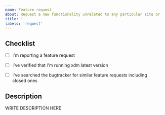 ```yaml
---
name: Feature request
about: Request a new functionality unrelated to any particular site or extractor
title: ''
labels: 'request'
---
```


<!--

######################################################################
  WARNING!
  IGNORING THE FOLLOWING TEMPLATE WILL RESULT IN ISSUE CLOSED AS INCOMPLETE
######################################################################

-->


## Checklist

<!--
Carefully read and work through this check list in order to prevent the most common mistakes and misuse of xdm:
- First of, make sure you are using the latest version of xdm. Run `XDM menu->Help->About XDM` and ensure your version maches the latest version in https://github.com/subhra74/xdm#downloads. Issues with outdated version will be REJECTED.
- Search the bugtracker for similar feature requests: https://github.com/subhra74/xdm/issues. DO NOT post duplicates.
- Finally, put x into all relevant boxes (like this [x])
-->

- [ ] I'm reporting a feature request
- [ ] I've verified that I'm running xdm latest version
- [ ] I've searched the bugtracker for similar feature requests including closed ones


## Description

<!--
Provide an explanation of your issue in an arbitrary form. Please make sure the description is worded well enough to be understood. Provide any additional information, suggested solution and as much context and examples as possible.
-->

WRITE DESCRIPTION HERE
